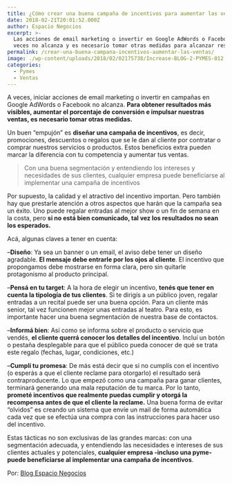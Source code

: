 ```yaml
---
title: ¿Cómo crear una buena campaña de incentivos para aumentar las ventas?
date: 2018-02-21T20:01:52.000Z
author: Espacio Negocios
excerpt: >-
  Las acciones de email marketing o invertir en Google AdWords o Facebook a
  veces no alcanza y es necesario tomar otras medidas para alcanzar resultados.
permalink: /crear-una-buena-campana-incentivos-aumentar-las-ventas/
image: ./wp-content/uploads/2018/02/02175738/Increase-BLOG-2-PYMES-012.png
categories:
  - Pymes
  - Ventas
---
```

A veces, iniciar acciones de email marketing o invertir en campañas en Google AdWords o Facebook no alcanza. **Para obtener resultados más visibles, aumentar el porcentaje de conversión e impulsar nuestras ventas, es necesario tomar otras medidas.**

Un buen “empujón” es **diseñar una campaña de incentivos**, es decir, promociones, descuentos o regalos que se le dan al cliente por contratar o comprar nuestros servicios o productos. Estos beneficios extra pueden marcar la diferencia con tu competencia y aumentar tus ventas.

> Con una buena segmentación y entendiendo los intereses y necesidades de sus clientes, cualquier empresa puede beneficiarse al implementar una campaña de incentivos

Por supuesto, la calidad y el atractivo del incentivo importan. Pero también hay que prestarle atención a otros aspectos que harán que la campaña sea un éxito. Uno puede regalar entradas al mejor show o un fin de semana en la costa, pero **si no está bien comunicado, tal vez los resultados no sean los esperados.**

Acá, algunas claves a tener en cuenta:

–**Diseño**: Ya sea un banner o un email, el aviso debe tener un diseño agradable. **El mensaje debe entrarle por los ojos al cliente**. El incentivo que propongamos debe mostrarse en forma clara, pero sin quitarle protagonismo al producto principal.

&#8211;**Pensá en tu target**: A la hora de elegir un incentivo, **tenés que tener en cuenta la tipología de tus clientes**. Si te dirigís a un público joven, regalar entradas a un recital puede ser una buena opción. Para un cliente más senior, tal vez funcionen mejor unas entradas al teatro. Para esto, es importante hacer una buena segmentación de nuestra base de contactos.

&#8211;**Informá bien**: Así como se informa sobre el producto o servicio que vendés, **el cliente querrá conocer los detalles del incentivo**. Incluí un botón o pestaña desplegable para que el público pueda conocer de qué se trata este regalo (fechas, lugar, condiciones, etc.)

&#8211;**Cumplí tu promesa**: De más está decir que si no cumplís con el incentivo (o esperás a que el cliente reclame para otorgarlo) el resultado será contraproducente. Lo que empezó como una campaña para ganar clientes, terminará generando una mala reputación de tu marca. Por lo tanto, **prometé incentivos que realmente puedas cumplir y otorgá la recompensa antes de que el cliente la reclame.** Una buena forma de evitar “olvidos” es creando un sistema que envíe un mail de forma automática cada vez que se efectúa una compra con las instrucciones para hacer uso del incentivo.

Estas tácticas no son exclusivas de las grandes marcas: con una segmentación adecuada, y entendiendo las necesidades e intereses de sus clientes actuales y potenciales, **cualquier empresa -incluso una pyme- puede beneficiarse al implementar una campaña de incentivos**.

Por: [Blog <span class="il">Espacio</span> <span class="il">Negocios</span>](http://espacionegocios.com.ar/11395-2/)
